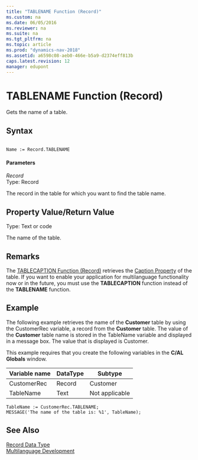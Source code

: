 ```yaml
---
title: "TABLENAME Function (Record)"
ms.custom: na
ms.date: 06/05/2016
ms.reviewer: na
ms.suite: na
ms.tgt_pltfrm: na
ms.topic: article
ms.prod: "dynamics-nav-2018"
ms.assetid: a6598c08-aeb0-466e-b5a9-d2374eff813b
caps.latest.revision: 12
manager: edupont
---
```

# TABLENAME Function (Record)
Gets the name of a table.  
  
## Syntax  
  
```  
  
Name := Record.TABLENAME  
```  
  
#### Parameters  
 *Record*  
 Type: Record  
  
 The record in the table for which you want to find the table name.  
  
## Property Value/Return Value  
 Type: Text or code  
  
 The name of the table.  
  
## Remarks  
 The [TABLECAPTION Function \(Record\)](TABLECAPTION-Function--Record-.md) retrieves the [Caption Property](Caption-Property.md) of the table. If you want to enable your application for multilanguage functionality now or in the future, you must use the **TABLECAPTION** function instead of the **TABLENAME** function.  
  
## Example  
 The following example retrieves the name of the **Customer** table by using the CustomerRec variable, a record from the **Customer** table. The value of the **Customer** table name is stored in the TableName variable and displayed in a message box. The value that is displayed is Customer.  
  
 This example requires that you create the following variables in the **C/AL Globals** window.  
  
|Variable name|DataType|Subtype|  
|-------------------|--------------|-------------|  
|CustomerRec|Record|Customer|  
|TableName|Text|Not applicable|  
  
```  
TableName := CustomerRec.TABLENAME;  
MESSAGE('The name of the table is: %1', TableName);  
```  
  
## See Also  
 [Record Data Type](Record-Data-Type.md)   
 [Multilanguage Development](Multilanguage-Development.md)